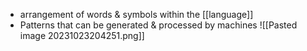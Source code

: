 - arrangement of words & symbols within the [[language]]
- Patterns that can be generated & processed by machines
![[Pasted image 20231023204251.png]]